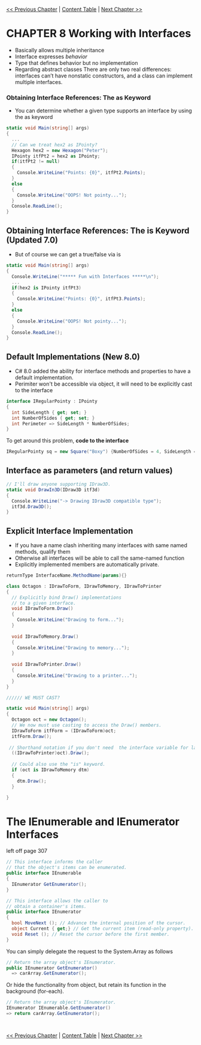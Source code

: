 [<< Previous Chapter](Csharp_v8-7.md) | [Content Table](../Csharp) | [Next Chapter >>](Csharp_v8-9.md)

CHAPTER 8 Working with Interfaces
===
- Basically allows multiple inheritance
- Interface expresses *behavior*
- Type that defines behavior but no implementation
- Regarding abstract classes There are only two real differences: interfaces can’t have nonstatic constructors, and a class can implement multiple interfaces.

### Obtaining Interface References: The as Keyword
- You can determine whether a given type supports an interface by using the as keyword

```c#
static void Main(string[] args)
{
  ...
  // Can we treat hex2 as IPointy?
  Hexagon hex2 = new Hexagon("Peter");
  IPointy itfPt2 = hex2 as IPointy;
  if(itfPt2 != null)
  {
    Console.WriteLine("Points: {0}", itfPt2.Points);
  }
  else
  {
    Console.WriteLine("OOPS! Not pointy...");
  }
  Console.ReadLine();
}
```
## Obtaining Interface References: The is Keyword (Updated 7.0)
- But of course we can get a true/false via is

```c#
static void Main(string[] args)
{
  Console.WriteLine("***** Fun with Interfaces *****\n");
  ...
  if(hex2 is IPointy itfPt3)
  {
    Console.WriteLine("Points: {0}", itfPt3.Points);
  }
  else
  {
    Console.WriteLine("OOPS! Not pointy...");
  }
  Console.ReadLine();
}
```
## Default Implementations (New 8.0)
- C# 8.0 added the ability for interface methods and properties to have a default implementation.
- Perimiter won't be accessible via object, it will need to be explicitly cast to the interface

```c#
interface IRegularPointy : IPointy
{
  int SideLength { get; set; }
  int NumberOfSides { get; set; }
  int Perimeter => SideLength * NumberOfSides;
}
```

To get around this problem, **code to the interface**

```c#
IRegularPointy sq = new Square("Boxy") {NumberOfSides = 4, SideLength = 4};
```

## Interface as parameters (and return values)

```c#
// I'll draw anyone supporting IDraw3D.
static void DrawIn3D(IDraw3D itf3d)
{
  Console.WriteLine("-> Drawing IDraw3D compatible type");
  itf3d.Draw3D();
}
```
## Explicit Interface Implementation
- If you have a name clash inheriting many interfaces with same named methods, qualify them
- Otherwise all interfaces will be able to call the same-named function
- Explicitly implemented members are automatically private.

```c#
returnType InterfaceName.MethodName(params){}

class Octagon : IDrawToForm, IDrawToMemory, IDrawToPrinter
{
  // Explicitly bind Draw() implementations
  // to a given interface.
  void IDrawToForm.Draw()
  {
    Console.WriteLine("Drawing to form...");
  }
  
  void IDrawToMemory.Draw()
  {
    Console.WriteLine("Drawing to memory...");
  }
  
  void IDrawToPrinter.Draw()
  {
    Console.WriteLine("Drawing to a printer...");
  }
}

////// WE MUST CAST?

static void Main(string[] args)
{
  Octagon oct = new Octagon();
  // We now must use casting to access the Draw() members.
  IDrawToForm itfForm = (IDrawToForm)oct;
  itfForm.Draw();
 
 // Shorthand notation if you don't need  the interface variable for later use.
  ((IDrawToPrinter)oct).Draw();
  
  // Could also use the "is" keyword.
  if (oct is IDrawToMemory dtm)
  {
    dtm.Draw();
  }

}
```

# The IEnumerable and IEnumerator Interfaces
left off page 307

```c#
// This interface informs the caller
// that the object's items can be enumerated.
public interface IEnumerable
{
  IEnumerator GetEnumerator();
}

// This interface allows the caller to
// obtain a container's items.
public interface IEnumerator
{
  bool MoveNext (); // Advance the internal position of the cursor.
  object Current { get;} // Get the current item (read-only property).
  void Reset (); // Reset the cursor before the first member.
}
```
You can simply delegate the request to the System.Array as follows
```c#
// Return the array object's IEnumerator.
public IEnumerator GetEnumerator()
  => carArray.GetEnumerator();
```

Or hide the functionality from object, but retain its function in the background (for-each).
```c#
// Return the array object's IEnumerator.
IEnumerator IEnumerable.GetEnumerator()
=> return carArray.GetEnumerator();
```

```c#

```

```c#

```
[<< Previous Chapter](Csharp_v8-7.md) | [Content Table](../Csharp) | [Next Chapter >>](Csharp_v8-9.md)
